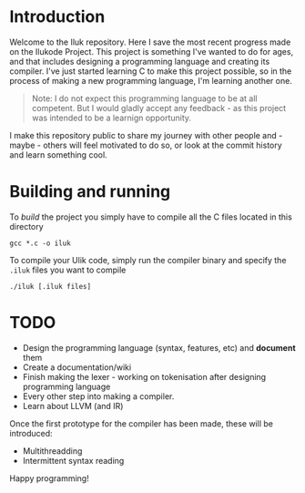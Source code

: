 # Introduction

Welcome to the Iluk repository. Here I save the most recent progress made on the Ilukode Project. 
This project is something I've wanted to do for ages, and that includes designing a programming language and creating its compiler.
I've just started learning C to make this project possible, so in the process of making a new programming language, I'm learning another one.

> Note: I do not expect this programming language to be at all competent. But I would gladly accept any feedback - as this project was intended to be a learnign opportunity.

I make this repository public to share my journey with other people and - maybe - others will feel motivated to do so, or look at the commit history and learn something cool.

# Building and running

To _build_ the project you simply have to compile all the C files located in this directory

```terminal
gcc *.c -o iluk
```

To compile your Ulik code, simply run the compiler binary and specify the ```.iluk``` files you want to compile

```terminal
./iluk [.iluk files]
```

# TODO

- Design the programming language (syntax, features, etc) and **document** them
- Create a documentation/wiki
- Finish making the lexer - working on tokenisation after designing programming language
- Every other step into making a compiler.
- Learn about LLVM (and IR)

Once the first prototype for the compiler has been made, these will be introduced:
- Multithreadding
- Intermittent syntax reading

Happy programming!
